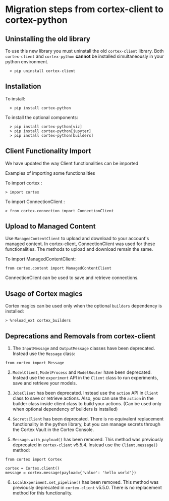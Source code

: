 # Migration steps from cortex-client to cortex-python

## Uninstalling the old library

To use this new library you must uninstall the old `cortex-client` library. Both `cortex-client` and `cortex-python`
**cannot** be installed simultaneously in your python environment.

```
  > pip uninstall cortex-client
```

## Installation

To install:
```
  > pip install cortex-python
```

To install the optional components:
```
  > pip install cortex-python[viz]
  > pip install cortex-python[jupyter]
  > pip install cortex-python[builders]
```

## Client Functionality Import
We have updated the way Client functionalities can be imported

Examples of importing some functionalities

To import cortex :

```
> import cortex
```
To import ConnectionClient :

```
> from cortex.connection import ConnectionClient
```
## Upload to Managed Content

Use `ManagedContentClient` to upload and download to your account's managed content. In cortex-client, ConnectionClient was used for these functionalities. The methods to upload and download remain the same.

To import ManagedContentClient:

```
from cortex.content import ManagedContentClient
``` 
ConnectionClient can be used to save and retrieve connections. 

## Usage of Cortex magics

Cortex magics can be used only when the optional `builders` dependency is installed:

```
> %reload_ext cortex_builders
```
## Deprecations and Removals from cortex-client

1. The `InputMessage` and `OutputMessage` classes have been deprecated. Instead use the `Message` class:

```
from cortex import Message
```

2. `ModelClient`, `ModelProcess` and `ModelRouter` have been deprecated. Instead use the `experiment` API in the `Client`
class to run experiments, save and retrieve your models.

3. `JobsClient` has been deprecated. Instead use the `action` API in `Client` class to save or retrieve actions.
Also, you can use the `action` in the builder class inside client class to build your actions. (Can be used only when optional dependency of builders is installed)

4. `SecretsClient` has been deprecated. There is no equivalent replacement functionality in the python library, but
you can manage secrets through the Cortex Vault in the Cortex Console.

5. `Message.with_payload()` has been removed. This method was previously deprecated in `cortex-client` v5.5.4.
Instead use the `Client.message()` method:

```
from cortex import Cortex

cortex = Cortex.client()
message = cortex.message(payload={'value': 'hello world'})
```

6. `LocalExperiment.set_pipeline()` has been removed. This method was previously deprecated in `cortex-client` v5.5.0.
There is no replacement method for this functionality.
